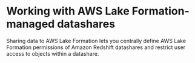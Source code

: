 # Working with AWS Lake Formation\-managed datashares<a name="lake-formation-getting-started"></a>

Sharing data to AWS Lake Formation lets you centrally define AWS Lake Formation permissions of Amazon Redshift datashares and restrict user access to objects within a datashare\.